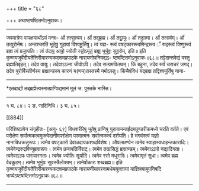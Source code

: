 +++
title = "६८"

+++
अथाष्टषष्टितमोऽनुवाकः।
________________________

जपमात्रेण पापक्षयार्थोऽयं मन्त्रः-
ओं॑ तत्स॒त्यम्। ओं॑ तद्ब्र॒ह्म। ओं॑ तद्वा॒युः। ओं॑
तदा॒त्मा। ओं॑ तत्सर्वम्। ओं॑ तत्पुरो॒र्नमः।
अन्तश्चरति॑ भूते॒षु॒ गुहायां वि॑श्वमू॒र्तिषु। त्वं यज्ञ-
स्त्वं वषट्कारस्त्वमिन्द्रस्त्व ँ रुद्रस्त्वं विष्णुस्त्वं
ब्रह्म त्वं॑ प्रजा॒पतिः। त्वं त॑दाप॒ आपो॒ ज्योती
रसो॒ऽमृतं॒ ब्रह्म॒ भूर्भुवः॒ सुव॒रोम्, इति॥
इति कृष्णयजुर्वेदीयतैत्तिरीयारण्यकदशमप्रपाठके नारायणोपनिषद्यऽ-
ष्टषष्टितमोऽनुवाकः॥६८॥
तद्वेदान्तवेद्यं वस्तु ब्रह्मातिबृहत्। तदेव वायुः। तदेवाऽऽत्मा जीवोऽपि। तदेव सत्यमवितथम्। किं बहुना, तदेव सर्वं चराचरं जगद्। तदेव पुरोर्विस्तीर्णस्य ब्रह्माण्डस्य कारणं य(णम)तस्तस्मै नमोऽस्तु। किंचैवंविधं यद्ब्रह्म तद्विश्वमूर्तिषु नाना-
________________________
*एतदाद्यों तद्ब्रह्मेत्यस्मात्प्राग्विद्यमानं मूलं ज. पुस्तके नास्ति।
________________________
१ घ. ८४। २ ङ. णादिनिधि। ३ घ. ८५।

[[884]]

परिशिष्टत्वेन संगृहीतः- [अनु॰ ६९]
विधशरीरेषु भूतेषु प्राणिषु गुहायामन्तर्हृदयपुण्डरीकमध्ये चरति वर्तते। एवं परोक्षेण सर्वात्मकत्वमुक्त्वेदानीमपरोक्षेण परमात्मनः सर्वात्मकत्वं दर्शयति। हे भगवंस्त्वं यज्ञो नानाविधक्रतुरूपः। त्वमेव वषट्कारो देवान्नदायकशब्दविशेषः। औपलक्षण्येन त्वमेव स्वाहास्वधाहन्तकारादिः। त्वमेवेन्द्ररुद्रविष्णुब्रह्मरूपः। त्वमेव प्रजापतिर्विराट्। त्वमेव तत्प्रसिद्धं ब्रह्माण्डम्। त्वमेवाऽऽपो नद्यादिगताः। त्वमेवाऽऽपः पारावारगताः। त्वमेव ज्योतिः सूर्यादि। त्वमेव रसो मधुरादिः। त्वमेवामृतं सुधा। त्वमेव ब्रह्म वेदकूटम्। त्वमेव भूर्भुवः सुवस्त्रैलोक्यम्। त्वमेवोंकारः शब्दब्रह्म॥
इति कृष्णयजुर्वेदीयतैत्तिरीयारण्यकदशमप्रपाठके नारायणीयापरनामधेययुक्तायां
याज्ञिक्यामुपनिषदि भाष्येऽष्टषष्टितमोऽनुवाकः॥६८॥
________________________
